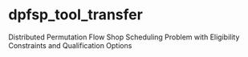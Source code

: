 # dpfsp_tool_transfer
Distributed Permutation Flow Shop Scheduling Problem with Eligibility Constraints and Qualification Options
